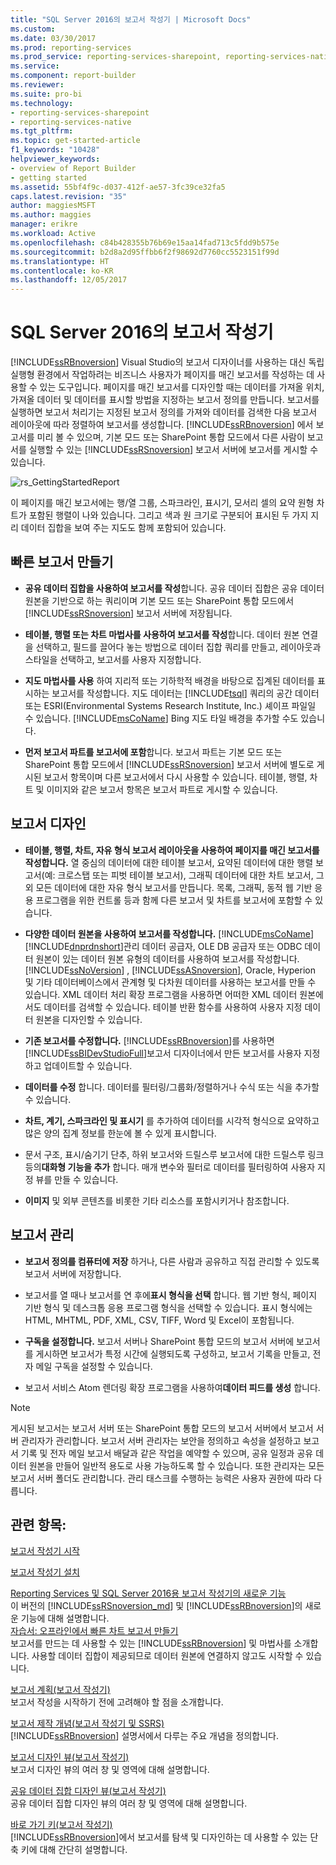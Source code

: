 ```yaml
---
title: "SQL Server 2016의 보고서 작성기 | Microsoft Docs"
ms.custom: 
ms.date: 03/30/2017
ms.prod: reporting-services
ms.prod_service: reporting-services-sharepoint, reporting-services-native
ms.service: 
ms.component: report-builder
ms.reviewer: 
ms.suite: pro-bi
ms.technology:
- reporting-services-sharepoint
- reporting-services-native
ms.tgt_pltfrm: 
ms.topic: get-started-article
f1_keywords: "10428"
helpviewer_keywords:
- overview of Report Builder
- getting started
ms.assetid: 55bf4f9c-d037-412f-ae57-3fc39ce32fa5
caps.latest.revision: "35"
author: maggiesMSFT
ms.author: maggies
manager: erikre
ms.workload: Active
ms.openlocfilehash: c84b428355b76b69e15aa14fad713c5fdd9b575e
ms.sourcegitcommit: b2d8a2d95ffbb6f2f98692d7760cc5523151f99d
ms.translationtype: HT
ms.contentlocale: ko-KR
ms.lasthandoff: 12/05/2017
---
```

# <a name="report-builder-in-sql-server-2016"></a>SQL Server 2016의 보고서 작성기
  [!INCLUDE[ssRBnoversion](../../includes/ssrbnoversion-md.md)] Visual Studio의 보고서 디자이너를 사용하는 대신 독립 실행형 환경에서 작업하려는 비즈니스 사용자가 페이지를 매긴 보고서를 작성하는 데 사용할 수 있는 도구입니다.  페이지를 매긴 보고서를 디자인할 때는 데이터를 가져올 위치, 가져올 데이터 및 데이터를 표시할 방법을 지정하는 보고서 정의를 만듭니다. 보고서를 실행하면 보고서 처리기는 지정된 보고서 정의를 가져와 데이터를 검색한 다음 보고서 레이아웃에 따라 정렬하여 보고서를 생성합니다. [!INCLUDE[ssRBnoversion](../../includes/ssrbnoversion-md.md)] 에서 보고서를 미리 볼 수 있으며, 기본 모드 또는 SharePoint 통합 모드에서 다른 사람이 보고서를 실행할 수 있는 [!INCLUDE[ssRSnoversion](../../includes/ssrsnoversion-md.md)] 보고서 서버에 보고서를 게시할 수 있습니다.  
  
 ![rs_GettingStartedReport](../../reporting-services/report-builder/media/rs-gettingstartedreport.png "rs_GettingStartedReport")  
  
 이 페이지를 매긴 보고서에는 행/열 그룹, 스파크라인, 표시기, 모서리 셀의 요약 원형 차트가 포함된 행렬이 나와 있습니다. 그리고 색과 원 크기로 구분되어 표시된 두 가지 지리 데이터 집합을 보여 주는 지도도 함께 포함되어 있습니다.  
  
##  <a name="JumpStartReptCreation"></a> 빠른 보고서 만들기  
  
-   **공유 데이터 집합을 사용하여 보고서를 작성**합니다. 공유 데이터 집합은 공유 데이터 원본을 기반으로 하는 쿼리이며 기본 모드 또는 SharePoint 통합 모드에서 [!INCLUDE[ssRSnoversion](../../includes/ssrsnoversion-md.md)] 보고서 서버에 저장됩니다.  
  
-   **테이블, 행렬 또는 차트 마법사를 사용하여 보고서를 작성**합니다. 데이터 원본 연결을 선택하고, 필드를 끌어다 놓는 방법으로 데이터 집합 쿼리를 만들고, 레이아웃과 스타일을 선택하고, 보고서를 사용자 지정합니다.  
  
-   **지도 마법사를 사용** 하여 지리적 또는 기하학적 배경을 바탕으로 집계된 데이터를 표시하는 보고서를 작성합니다. 지도 데이터는 [!INCLUDE[tsql](../../includes/tsql-md.md)] 쿼리의 공간 데이터 또는 ESRI(Environmental Systems Research Institute, Inc.) 셰이프 파일일 수 있습니다. [!INCLUDE[msCoName](../../includes/msconame-md.md)] Bing 지도 타일 배경을 추가할 수도 있습니다.  
  
-   **먼저 보고서 파트를 보고서에 포함**합니다. 보고서 파트는 기본 모드 또는 SharePoint 통합 모드에서 [!INCLUDE[ssRSnoversion](../../includes/ssrsnoversion-md.md)] 보고서 서버에 별도로 게시된 보고서 항목이며 다른 보고서에서 다시 사용할 수 있습니다. 테이블, 행렬, 차트 및 이미지와 같은 보고서 항목은 보고서 파트로 게시할 수 있습니다.  
  
##  <a name="DesignRept"></a> 보고서 디자인  
  
-   **테이블, 행렬, 차트, 자유 형식 보고서 레이아웃을 사용하여 페이지를 매긴 보고서를 작성합니다.** 열 중심의 데이터에 대한 테이블 보고서, 요약된 데이터에 대한 행렬 보고서(예: 크로스탭 또는 피벗 테이블 보고서), 그래픽 데이터에 대한 차트 보고서, 그 외 모든 데이터에 대한 자유 형식 보고서를 만듭니다. 목록, 그래픽, 동적 웹 기반 응용 프로그램을 위한 컨트롤 등과 함께 다른 보고서 및 차트를 보고서에 포함할 수 있습니다.  
  
-   **다양한 데이터 원본을 사용하여 보고서를 작성합니다.** [!INCLUDE[msCoName](../../includes/msconame-md.md)] [!INCLUDE[dnprdnshort](../../includes/dnprdnshort-md.md)]관리 데이터 공급자, OLE DB 공급자 또는 ODBC 데이터 원본이 있는 데이터 원본 유형의 데이터를 사용하여 보고서를 작성합니다. [!INCLUDE[ssNoVersion](../../includes/ssnoversion-md.md)] , [!INCLUDE[ssASnoversion](../../includes/ssasnoversion-md.md)], Oracle, Hyperion 및 기타 데이터베이스에서 관계형 및 다차원 데이터를 사용하는 보고서를 만들 수 있습니다. XML 데이터 처리 확장 프로그램을 사용하면 어떠한 XML 데이터 원본에서도 데이터를 검색할 수 있습니다. 테이블 반환 함수를 사용하여 사용자 지정 데이터 원본을 디자인할 수 있습니다.  
  
-   **기존 보고서를 수정합니다.** [!INCLUDE[ssRBnoversion](../../includes/ssrbnoversion-md.md)]를 사용하면 [!INCLUDE[ssBIDevStudioFull](../../includes/ssbidevstudiofull-md.md)]보고서 디자이너에서 만든 보고서를 사용자 지정하고 업데이트할 수 있습니다.  
  
-   **데이터를 수정** 합니다. 데이터를 필터링/그룹화/정렬하거나 수식 또는 식을 추가할 수 있습니다.  
  
-   **차트, 계기, 스파크라인 및 표시기** 를 추가하여 데이터를 시각적 형식으로 요약하고 많은 양의 집계 정보를 한눈에 볼 수 있게 표시합니다.  
  
-   문서 구조, 표시/숨기기 단추, 하위 보고서와 드릴스루 보고서에 대한 드릴스루 링크 등의**대화형 기능을 추가** 합니다. 매개 변수와 필터로 데이터를 필터링하여 사용자 지정 뷰를 만들 수 있습니다.  
  
-   **이미지** 및 외부 콘텐츠를 비롯한 기타 리소스를 포함시키거나 참조합니다.  
  
##  <a name="ManageRpt"></a> 보고서 관리  
  
-   **보고서 정의를 컴퓨터에 저장** 하거나, 다른 사람과 공유하고 직접 관리할 수 있도록 보고서 서버에 저장합니다.  
  
-   보고서를 열 때나 보고서를 연 후에**표시 형식을 선택** 합니다. 웹 기반 형식, 페이지 기반 형식 및 데스크톱 응용 프로그램 형식을 선택할 수 있습니다. 표시 형식에는 HTML, MHTML, PDF, XML, CSV, TIFF, Word 및 Excel이 포함됩니다.  
  
-   **구독을 설정합니다.** 보고서 서버나 SharePoint 통합 모드의 보고서 서버에 보고서를 게시하면 보고서가 특정 시간에 실행되도록 구성하고, 보고서 기록을 만들고, 전자 메일 구독을 설정할 수 있습니다.  
  
-   보고서 서비스 Atom 렌더링 확장 프로그램을 사용하여**데이터 피드를 생성** 합니다.  
  
> [!NOTE]  
>  게시된 보고서는 보고서 서버 또는 SharePoint 통합 모드의 보고서 서버에서 보고서 서버 관리자가 관리합니다. 보고서 서버 관리자는 보안을 정의하고 속성을 설정하고 보고서 기록 및 전자 메일 보고서 배달과 같은 작업을 예약할 수 있으며, 공유 일정과 공유 데이터 원본을 만들어 일반적 용도로 사용 가능하도록 할 수 있습니다. 또한 관리자는 모든 보고서 서버 폴더도 관리합니다. 관리 태스크를 수행하는 능력은 사용자 권한에 따라 다릅니다.  
  
## <a name="see-also"></a>관련 항목:  
  [보고서 작성기 시작](../../reporting-services/report-builder/start-report-builder.md)  
  
  [보고서 작성기 설치](../../reporting-services/install-windows/install-report-builder.md)

  [Reporting Services 및 SQL Server 2016용 보고서 작성기의 새로운 기능](~/reporting-services/what-s-new-in-sql-server-reporting-services-ssrs.md)  
  이 버전의 [!INCLUDE[ssRSnoversion_md](../../includes/ssrsnoversion-md.md)] 및 [!INCLUDE[ssRBnoversion](../../includes/ssrbnoversion-md.md)]의 새로운 기능에 대해 설명합니다.   
  [자습서: 오프라인에서 빠른 차트 보고서 만들기](../../reporting-services/report-builder/tutorial-create-a-quick-chart-report-offline-report-builder.md)  
 보고서를 만드는 데 사용할 수 있는 [!INCLUDE[ssRBnoversion](../../includes/ssrbnoversion-md.md)] 및 마법사를 소개합니다. 사용할 데이터 집합이 제공되므로 데이터 원본에 연결하지 않고도 시작할 수 있습니다.  
  
 [보고서 계획&#40;보고서 작성기&#41;](../../reporting-services/report-design/planning-a-report-report-builder.md)  
 보고서 작성을 시작하기 전에 고려해야 할 점을 소개합니다.  
  
 [보고서 제작 개념&#40;보고서 작성기 및 SSRS&#41;](../../reporting-services/report-design/report-authoring-concepts-report-builder-and-ssrs.md)  
 [!INCLUDE[ssRBnoversion](../../includes/ssrbnoversion-md.md)] 설명서에서 다루는 주요 개념을 정의합니다.  
  
 [보고서 디자인 뷰&#40;보고서 작성기&#41;](../../reporting-services/report-builder/report-design-view-report-builder.md)  
 보고서 디자인 뷰의 여러 창 및 영역에 대해 설명합니다.  
  
 [공유 데이터 집합 디자인 뷰&#40;보고서 작성기&#41;](../../reporting-services/report-builder/shared-dataset-design-view-report-builder.md)  
 공유 데이터 집합 디자인 뷰의 여러 창 및 영역에 대해 설명합니다.  
  
 [바로 가기 키&#40;보고서 작성기&#41;](../../reporting-services/report-builder/keyboard-shortcuts-report-builder.md)  
 [!INCLUDE[ssRBnoversion](../../includes/ssrbnoversion-md.md)]에서 보고서를 탐색 및 디자인하는 데 사용할 수 있는 단축 키에 대해 간단히 설명합니다.  
  

